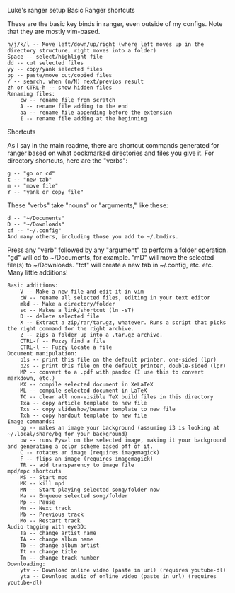 Luke's ranger setup
Basic Ranger shortcuts

These are the basic key binds in ranger, even outside of my configs. Note that they are mostly vim-based.

    h/j/k/l -- Move left/down/up/right (where left moves up in the directory structure, right moves into a folder)
    Space -- select/highlight file
    dd -- cut selected files
    yy -- copy/yank selected files
    pp -- paste/move cut/copied files
    / -- search, when (n/N) next/previos result
    zh or CTRL-h -- show hidden files
    Renaming files:
        cw -- rename file from scratch
        A -- rename file adding to the end
        aa -- rename file appending before the extension
        I -- rename file adding at the beginning

Shortcuts

As I say in the main readme, there are shortcut commands generated for ranger based on what bookmarked directories and files you give it. For directory shortcuts, here are the "verbs":

    g -- "go or cd"
    t -- "new tab"
    m -- "move file"
    Y -- "yank or copy file"

These "verbs" take "nouns" or "arguments," like these:

    d -- "~/Documents"
    D -- "~/Downloads"
    cf -- "~/.config"
    And many others, including those you add to ~/.bmdirs.

Press any "verb" followed by any "argument" to perform a folder operation. "gd" will cd to ~/Documents, for example. "mD" will move the selected file(s) to ~/Downloads. "tcf" will create a new tab in ~/.config, etc. etc.
Many little additions!

    Basic additions:
        V -- Make a new file and edit it in vim
        cW -- rename all selected files, editing in your text editor
        mkd -- Make a directory/folder
        sc -- Makes a link/shortcut (ln -sT)
        D -- delete selected file
        X -- Extract a zip/rar/tar.gz, whatever. Runs a script that picks the right command for the right archive.
        Z -- zips a folder up into a .tar.gz archive.
        CTRL-f -- Fuzzy find a file
        CTRL-l -- Fuzzy locate a file
    Document manipulation:
        p1s -- print this file on the default printer, one-sided (lpr)
        p2s -- print this file on the default printer, double-sided (lpr)
        MP -- convert to a .pdf with pandoc (I use this to convert markdown, etc.)
        MX -- compile selected document in XeLaTeX
        ML -- compile selected document in LaTeX
        TC -- clear all non-visible TeX build files in this directory
        Txa -- copy article template to new file
        Txs -- copy slideshow/beamer template to new file
        Txh -- copy handout template to new file
    Image commands:
        bg -- makes an image your background (assuming i3 is looking at ~/.local/share/bg for your background)
        bw -- runs Pywal on the selected image, making it your background and generating a color scheme based off of it.
        C -- rotates an image (requires imagemagick)
        F -- flips an image (requires imagemagick)
        TR -- add transparency to image file
    mpd/mpc shortcuts
        MS -- Start mpd
        MK -- kill mpd
        MN -- Start playing selected song/folder now
        Ma -- Enqueue selected song/folder
        Mp -- Pause
        Mn -- Next track
        Mb -- Previous track
        Mo -- Restart track
    Audio tagging with eye3D:
        Ta -- change artist name
        TA -- change album name
        Tb -- change album artist
        Tt -- change title
        Tn -- change track number
    Downloading:
        ytv -- Download online video (paste in url) (requires youtube-dl)
        yta -- Download audio of online video (paste in url) (requires youtube-dl)
